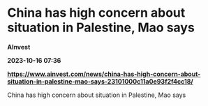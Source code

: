 # China has high concern about situation in Palestine, Mao says
**AInvest**

**2023-10-16 07:36**

**https://www.ainvest.com/news/china-has-high-concern-about-situation-in-palestine-mao-says-23101000c11a0e93f2f4cc18/**

China has high concern about situation in Palestine, Mao says